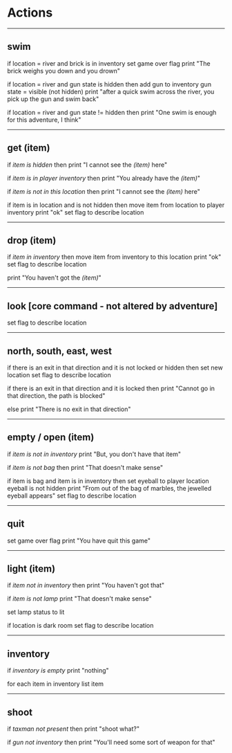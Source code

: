 # Actions

--------------------------------------------------------------------------------------

## swim

if location = river and brick is in inventory
  set game over flag
  print "The brick weighs you down and you drown"

if location = river and gun state is hidden then
    add gun to inventory
    gun state = visible (not hidden)
    print "after a quick swim across the river, you pick up the gun and swim back"

if location = river and gun state != hidden then
    print "One swim is enough for this adventure, I think"

--------------------------------------------------------------------------------------

## get (item)

if _item is hidden_ then
print "I cannot see the _(item)_ here"

if _item is in player inventory_ then
    print "You already have the _(item)_"

if _item is not in this location_ then
    print "I cannot see the _(item)_ here"

if item is in location and is not hidden then
    move item from location to player inventory
    print "ok"
    set flag to describe location

--------------------------------------------------------------------------------------

## drop (item)

if _item in inventory_ then
    move item from inventory to this location
    print "ok"
    set flag to describe location

print "You haven't got the _(item)_"

--------------------------------------------------------------------------------------

## look [core command - not altered by adventure]

set flag to describe location

--------------------------------------------------------------------------------------

## north, south, east, west

if there is an exit in that direction and it is not locked or hidden then
    set new location
    set flag to describe location

if there is an exit in that direction and it is locked then
    print "Cannot go in that direction, the path is blocked"

else
    print "There is no exit in that direction"

--------------------------------------------------------------------------------------

## empty / open (item)

if _item is not in inventory_
    print "But, you don't have that item"

if _item is not bag_ then
    print "That doesn't make sense"

if item is bag and item is in inventory then
    set eyeball to player location
    eyeball is not hidden
    print "From out of the bag of marbles, the jewelled eyeball appears"
    set flag to describe location

--------------------------------------------------------------------------------------

## quit

set game over flag
print "You have quit this game"

--------------------------------------------------------------------------------------

## light (item)

if _item not in inventory_ then
    print "You haven't got that"

if _item is not lamp_
    print "That doesn't make sense"

set lamp status to lit

if location is dark room
    set flag to describe location

--------------------------------------------------------------------------------------

## inventory

if _inventory is empty_
    print "nothing"

for each item in inventory
    list item

--------------------------------------------------------------------------------------

## shoot

if _taxman not present_ then
    print "shoot what?"

if _gun not inventory_ then
    print "You'll need some sort of weapon for that"
